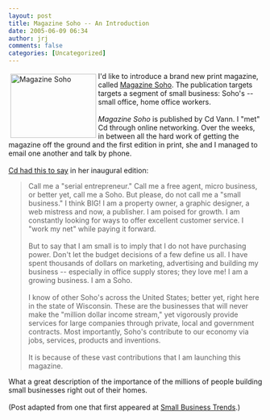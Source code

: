 ```yaml
---
layout: post
title: Magazine Soho -- An Introduction
date: 2005-06-09 06:34
author: jrj
comments: false
categories: [Uncategorized]
---
```

<img alt="Magazine Soho" src="http://www.smallbusinesses.blogspot.com/magcover.jpg" align="left" border="0" height="127" hspace="4" vspace="4" width="170" />I'd like to introduce a brand new print magazine, called <a href="http://www.sohobusinessmagazine.com/">Magazine Soho</a>.  The publication targets targets a segment of small business: Soho's -- small office, home office workers. <br /><br />*Magazine Soho* is published by Cd Vann. I "met" Cd through online networking. Over the weeks, in between all the hard work of getting the magazine off the ground and the first edition in print, she and I managed to email one another and talk by phone.<br /><br /><a href="http://www.sohobusinessmagazine.com/publisher.html">Cd had this to say</a> in her inaugural edition:<blockquote>Call me a "serial entrepreneur." Call me a free agent, micro business, or better yet, call me a Soho. But please, do not call me a "small business." I think BIG! I am a property owner, a graphic designer, a web mistress and now, a publisher. I am poised for growth. I am constantly looking for ways to offer excellent customer service. I "work my net" while paying it forward.<br /><br />But to say that I am small is to imply that I do not have purchasing power. Don't let the budget decisions of a few define us all. I have spent thousands of dollars on marketing, advertising and building my business -- especially in office supply stores; they love me! I am a growing business. I am a Soho.<br /><br />I know of other Soho's across the United States; better yet, right here in the state of Wisconsin. These are the businesses that will never make the "million dollar income stream," yet vigorously provide services for large companies through private, local and government contracts. Most importantly, Soho's contribute to our economy via jobs, services, products and inventions.<br /><br />It is because of these vast contributions that I am launching this magazine.</blockquote>What a great description of the importance of the millions of people building small businesses right out of their homes.<br /><br />(Post adapted from one that first appeared at <a href="http://www.smallbusinesses.blogspot.com/2005/05/example-of-niche-marketing.html">Small Business Trends</a>.)
